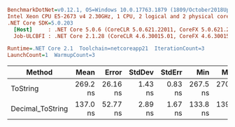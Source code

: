 ``` ini

BenchmarkDotNet=v0.12.1, OS=Windows 10.0.17763.1879 (1809/October2018Update/Redstone5)
Intel Xeon CPU E5-2673 v4 2.30GHz, 1 CPU, 2 logical and 2 physical cores
.NET Core SDK=5.0.203
  [Host]     : .NET Core 5.0.6 (CoreCLR 5.0.621.22011, CoreFX 5.0.621.22011), X64 RyuJIT
  Job-ULCBFI : .NET Core 2.1.28 (CoreCLR 4.6.30015.01, CoreFX 4.6.30015.01), X64 RyuJIT

Runtime=.NET Core 2.1  Toolchain=netcoreapp21  IterationCount=3  
LaunchCount=1  WarmupCount=3  

```
|           Method |     Mean |    Error |  StdDev |  StdErr |      Min |      Max |   Median | Ratio | MannWhitney(5%) |
|----------------- |---------:|---------:|--------:|--------:|---------:|---------:|---------:|------:|---------------- |
|         ToString | 269.2 ns | 26.16 ns | 1.43 ns | 0.83 ns | 267.5 ns | 270.0 ns | 270.0 ns |  1.00 |            Base |
| Decimal_ToString | 137.0 ns | 52.77 ns | 2.89 ns | 1.67 ns | 133.8 ns | 139.4 ns | 137.8 ns |  0.51 |               ? |
